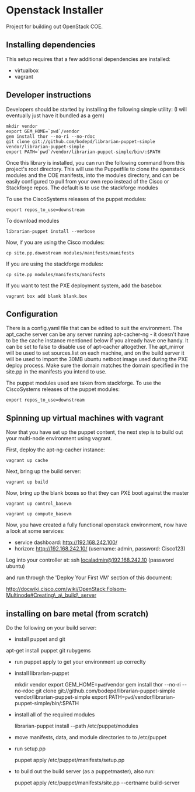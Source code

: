 Openstack Installer
================

Project for building out OpenStack COE.

## Installing dependencies

This setup requires that a few additional dependencies are installed:

* virtualbox
* vagrant

## Developer instructions

Developers should be started by installing the following simple utility:
(I will eventually just have it bundled as a gem)

    mkdir vendor
    export GEM_HOME=`pwd`/vendor
    gem install thor --no-ri --no-rdoc
    git clone git://github.com/bodepd/librarian-puppet-simple vendor/librarian-puppet-simple
    export PATH=`pwd`/vendor/librarian-puppet-simple/bin/:$PATH

Once this library is installed, you can run the following command from this project's
root directory. This will use the Puppetfile to clone the openstack modules and the COE manifests, into the modules directory, and can be easily configured to pull from your own repo instead of the Cisco or Stackforge repos. The default is to use the stackforge modules

To use the CiscoSystems releases of the puppet modules:

    export repos_to_use=downstream

To download modules

    librarian-puppet install --verbose

Now, if you are using the Cisco modules:

    cp site.pp.downstream modules/manifests/manifests

If you are using the stackforge modules:

    cp site.pp modules/manifests/manifests

If you want to test the PXE deployment system, add the basebox

    vagrant box add blank blank.box

## Configuration ##

There is a config.yaml file that can be edited to suit the environment. 
The apt_cache server can be any server running apt-cacher-ng - it doesn't have to be the cache instance mentioned below if you already have one handy. It can be set to false to disable use of apt-cacher altogether.
The apt_mirror will be used to set sources.list on each machine, and on the build server it will be used to import the 30MB ubuntu netboot image used during the PXE deploy process.
Make sure the domain matches the domain specified in the site.pp in the manifests you intend to use. 

The puppet modules used are taken from stackforge. To use the CiscoSystems releases of the puppet modules:

    export repos_to_use=downstream

## Spinning up virtual machines with vagrant

Now that you have set up the puppet content, the next step is to build
out your multi-node environment using vagrant.

First, deploy the apt-ng-cacher instance:

    vagrant up cache

Next, bring up the build server:

    vagrant up build

Now, bring up the blank boxes so that they can PXE boot against the master

    vagrant up control_basevm

    vagrant up compute_basevm


Now, you have created a fully functional openstack environment, now have a look at some services:

  * service dashboard: http://192.168.242.100/
  * horizon:           http://192.168.242.10/ (username: admin, password: Cisco123)

Log into your controller at: ssh localadmin@192.168.242.10 (password ubuntu)

and run through the 'Deploy Your First VM' section of this document:

  http://docwiki.cisco.com/wiki/OpenStack:Folsom-Multinode#Creating\_a\_build\_server


## installing on bare metal (from scratch)

Do the following on your build server:

  * install puppet and git

apt-get install puppet git rubygems

  * run puppet apply to get your environment up correclty

  * install librarian-puppet

    mkdir vendor
    export GEM_HOME=`pwd`/vendor
    gem install thor --no-ri --no-rdoc
    git clone git://github.com/bodepd/librarian-puppet-simple vendor/librarian-puppet-simple
    export PATH=`pwd`/vendor/librarian-puppet-simple/bin/:$PATH

  * install all of the required modules

     librarian-puppet install --path /etc/puppet/modules

  * move manifests, data, and module directories to to /etc/puppet

  * run setup.pp

    puppet apply /etc/puppet/manifests/setup.pp

  * to build out the build server (as a puppetmaster), also run:

    puppet apply /etc/puppet/manifests/site.pp --certname build-server
